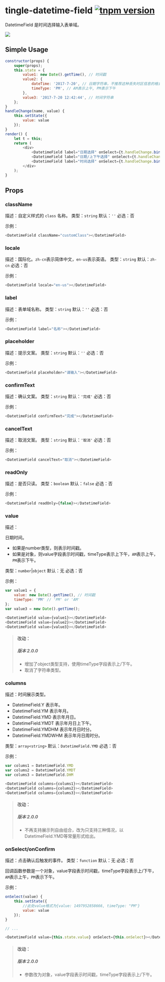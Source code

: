 # tingle-datetime-field [![tnpm version](http://web.npm.alibaba-inc.com/badge/v/@ali/tingle-datetime-field.svg?style=flat-square)](http://web.npm.alibaba-inc.com/package/@ali/tingle-datetime-field)

DatetimeField 是时间选择输入表单域。

![](https://img.alicdn.com/tfs/TB1InAIcEgQMeJjy0FgXXc5dXXa-2250-1334.png)

## Simple Usage

``` js
constructor(props) {
    super(props);
    this.state = {
        value1: new Date().getTime(), // 时间戳
        value2: {
            dateTime: '2017-7-20', // 日期字符串，不推荐这种丢失时区信息的格式
            timeType: 'PM', // AM表示上午, PM表示下午
        },
        value3: '2017-7-20 12:42:44', // 时间字符串
    };
}
handleChange(name, value) {
    this.setState({
        value: value
    });
}
render() {
    let t = this;
    return (
        <div>
            <DatetimeField label="日期选择" onSelect={t.handleChange.bind(t, 'value1')} value={t.state.value1} columns={DatetimeField.YMD} />
            <DatetimeField label="日期/上下午选择" onSelect={t.handleChange.bind(t, 'value2')} value={t.state.value2} columns={DatetimeField.YMDT} />
            <DatetimeField label="时间选择" onSelect={t.handleChange.bind(t, 'value3')} value={t.state.value3} columns={DatetimeField.DHM} />
        </div>
    );
}
```

## Props

### className

描述：自定义样式的 `class` 名称。
类型：`string`
默认：`''`
必选：否

示例：

``` js
<DatetimeField className="customClass"></DatetimeField>
```

### locale

描述：国际化。`zh-cn`表示简体中文，`en-us`表示英语。
类型：`string`
默认：`zh-cn`
必选：否

示例：

``` js
<DatetimeField locale="en-us"></DatetimeField>
```


### label

描述：表单域名称。
类型：`string`
默认：`''`
必选：否

示例：

``` js
<DatetimeField label="名称"></DatetimeField>
```

### placeholder

描述：提示文案。
类型：`string`
默认：`''`
必选：否

示例：

``` js
<DatetimeField placeholder="请输入"></DatetimeField>
```

### confirmText

描述：确认文案。
类型：`string`
默认：`'完成'`
必选：否

示例：

``` js
<DatetimeField confirmText="完成"></DatetimeField>
```

### cancelText

描述：取消文案。
类型：`string`
默认：`'取消'`
必选：否

示例：

``` js
<DatetimeField cancelText="取消"></DatetimeField>
```

### readOnly

描述：是否只读。
类型：`boolean`
默认：`false`
必选：否

示例：

``` js
<DatetimeField readOnly={false}></DatetimeField>
```

### value

描述：

日期时间。

* 如果是number类型，则表示时间戳。
* 如果是对象，则value字段表示时间戳，timeType表示上下午，`AM`表示上午，`PM`表示下午。

类型：`number`|`object`
默认：无
必选：否

示例：

``` js
var value1 = {
    value: new Date().getTime(), // 时间戳
    timeType: 'PM' // 'PM' or 'AM'
};
var value3 = new Date().getTime();

<DatetimeField value={value1}></DatetimeField>
<DatetimeField value={value2}></DatetimeField>
<DatetimeField value={value3}></DatetimeField>
```

> #### 改动：
> ##### 版本 2.0.0
> * 增加了object类型支持，使用timeType字段表示上/下午。
> * 取消了字符串类型。

### columns

描述：时间展示类型。

* DatetimeField.Y 表示年。
* DatetimeField.YM 表示年月。
* DatetimeField.YMD 表示年月日。
* DatetimeField.YMDT 表示年月日上下午。
* DatetimeField.YMDHM 表示年月日时分。
* DatetimeField.YMDWHM 表示年月日周时分。

类型：`array<string>`
默认：`DatetimeField.YMD`
必选：否

示例：

``` js
var colums1 = DatetimeField.YMD
var colums2 = DatetimeField.YMDT
var colums3 = DatetimeField.DHM

<DatetimeField columns={colums1}></DatetimeField>
<DatetimeField columns={colums2}></DatetimeField>
<DatetimeField columns={colums3}></DatetimeField>
```

> #### 改动：
> ##### 版本 2.0.0
> * 不再支持展示列自由组合，改为只支持三种情况，以DatetimeField.YMD等常量形式给出。

### onSelect/onConfirm

描述：点击确认后触发的事件。
类型：`function`
默认：无
必选：否

回调函数参数是一个对象，value字段表示时间戳，timeType字段表示上/下午，`AM`表示上午，`PM`表示下午。

示例：

``` js
onSelect(value) {
    this.setState({
        //此处value格式为{value: 1497952858666, timeType: "PM"}
        value: value
    });
}

// ...

<DatetimeField value={this.state.value} onSelect={this.onSelect}></DatetimeField>
```

> #### 改动：
> ##### 版本 2.0.0
> * 参数改为对象，value字段表示时间戳，timeType字段表示上/下午。

